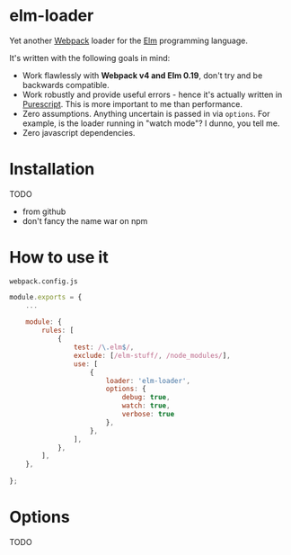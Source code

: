 # elm-loader

Yet another [Webpack][webpack-home] loader for the [Elm][elm-home] programming language. 

It's written with the following goals in mind:

  - Work flawlessly with **Webpack v4 and Elm 0.19**, don't try and be backwards compatible.
  - Work robustly and provide useful errors - hence it's actually written in [Purescript][purescript-home]. This is more important to me than performance.
  - Zero assumptions. Anything uncertain is passed in via `options`. For example, is the loader running in "watch mode"? I dunno, you tell me.
  - Zero javascript dependencies.
  
# Installation

TODO

- from github
- don't fancy the name war on npm

# How to use it

`webpack.config.js`

```javascript
module.exports = {
    ...
    
    module: {
        rules: [
            {
                test: /\.elm$/,
                exclude: [/elm-stuff/, /node_modules/],
                use: [
                    {
                        loader: 'elm-loader',
                        options: { 
                            debug: true, 
                            watch: true, 
                            verbose: true 
                        },
                    },
                ],
            },
        ],
    },
    
};
```

# Options

TODO

[elm-home]: https://elm-lang.org/
[purescript-home]: http://www.purescript.org/
[webpack-home]: https://webpack.js.org/
